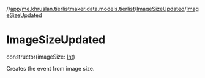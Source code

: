 //[app](../../../index.md)/[me.khruslan.tierlistmaker.data.models.tierlist](../index.md)/[ImageSizeUpdated](index.md)/[ImageSizeUpdated](-image-size-updated.md)

# ImageSizeUpdated

constructor(imageSize: [Int](https://kotlinlang.org/api/latest/jvm/stdlib/kotlin/-int/index.html))

Creates the event from image size.
